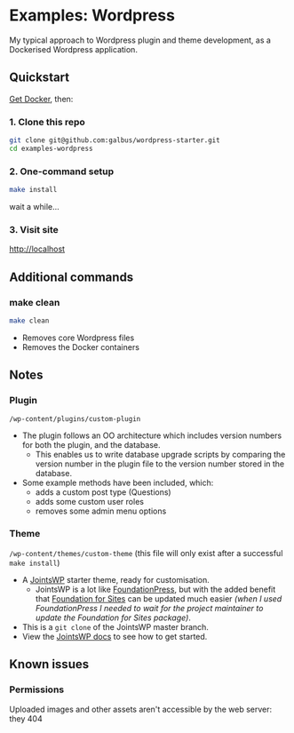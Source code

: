 # Examples: Wordpress

My typical approach to Wordpress plugin and theme development, as a Dockerised Wordpress application.

## Quickstart

[Get Docker](https://www.docker.com/get-docker), then:

### 1. Clone this repo

```bash
git clone git@github.com:galbus/wordpress-starter.git
cd examples-wordpress
```

### 2. One-command setup

```bash
make install
```

wait a while...

### 3. Visit site

[http://localhost](http://localhost)

## Additional commands

### make clean

```bash
make clean
```

* Removes core Wordpress files
* Removes the Docker containers

## Notes

### Plugin

`/wp-content/plugins/custom-plugin`

* The plugin follows an OO architecture which includes version numbers for both the plugin, and the database.
  * This enables us to write database upgrade scripts by comparing the version number in the plugin file to the version number stored in the database.
* Some example methods have been included, which:
  * adds a custom post type (Questions)
  * adds some custom user roles
  * removes some admin menu options

### Theme

`/wp-content/themes/custom-theme`
(this file will only exist after a successful `make install`)

* A [JointsWP](http://jointswp.com/) starter theme, ready for customisation.
  * JointsWP is a lot like [FoundationPress](https://foundationpress.olefredrik.com/), but with the added benefit that [Foundation for Sites](https://foundation.zurb.com/sites.html) can be updated much easier _(when I used FoundationPress I needed to wait for the project maintainer to update the Foundation for Sites package)_.
* This is a `git clone` of the JointsWP master branch.
* View the [JointsWP docs](http://jointswp.com/docs/) to see how to get started.

## Known issues

### Permissions

Uploaded images and other assets aren't accessible by the web server: they 404
